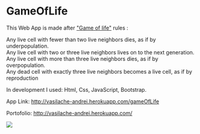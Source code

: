 # GameOfLife #

This Web App is made after <a href="https://en.wikipedia.org/wiki/Conway%27s_Game_of_Life">"Game of life"</a>  rules : <br>

Any live cell with fewer than two live neighbors dies, as if by underpopulation. <br>
Any live cell with two or three live neighbors lives on to the next generation. <br>
Any live cell with more than three live neighbors dies, as if by overpopulation. <br>
Any dead cell with exactly three live neighbors becomes a live cell, as if by reproduction <br>


In development I used: Html, Css, JavaScript, Bootstrap. <br>

App Link: http://vasilache-andrei.herokuapp.com/gameOfLife

Portofolio: http://vasilache-andrei.herokuapp.com/


<img src="http://vasilache-andrei.herokuapp.com/portofolioGifs/gameOfLife.gif">

